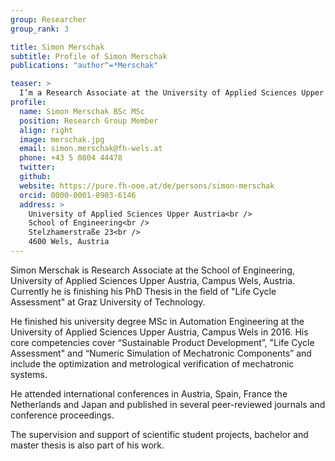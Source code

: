```yaml
---
group: Researcher
group_rank: 3

title: Simon Merschak
subtitle: Profile of Simon Merschak
publications: "author^=*Merschak"

teaser: >
  I’m a Research Associate at the University of Applied Sciences Upper Austria and a PhD Candidate at Graz University of Technology.
profile:
  name: Simon Merschak BSc MSc
  position: Research Group Member
  align: right
  image: merschak.jpg
  email: simon.merschak@fh-wels.at
  phone: +43 5 0804 44478
  twitter:
  github:
  website: https://pure.fh-ooe.at/de/persons/simon-merschak
  orcid: 0000-0001-8903-6146
  address: >
    University of Applied Sciences Upper Austria<br />
    School of Engineering<br />
    Stelzhamerstraße 23<br />
    4600 Wels, Austria
---
```


Simon Merschak is Research Associate at the School of Engineering, University of Applied Sciences Upper Austria, Campus Wels, Austria.
Currently he is finishing his PhD Thesis in the field of "Life Cycle Assessment" at Graz University of Technology.

He finished his university degree MSc in Automation Engineering at the University of Applied Sciences Upper Austria, Campus Wels in 2016.
His core competencies cover “Sustainable Product Development”, "Life Cycle Assessment" and “Numeric Simulation of Mechatronic Components” and include the optimization and metrological verification of mechatronic systems. 

He attended international conferences in Austria, Spain, France the Netherlands and Japan and published in several peer-reviewed journals and conference proceedings.

The supervision and support of scientific student projects, bachelor and master thesis is also part of his work.
